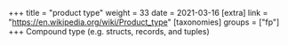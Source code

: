 +++
title = "product type"
weight = 33
date = 2021-03-16
[extra]
link = "https://en.wikipedia.org/wiki/Product_type"
[taxonomies]
groups = ["fp"]
+++
Compound type (e.g. structs, records, and tuples)

